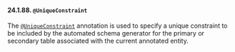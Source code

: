 #### 24.1.88. `@UniqueConstraint`

<div class="paragraph">

The [`@UniqueConstraint`](http://docs.oracle.com/javaee/7/api/javax/persistence/UniqueConstraint.html) annotation is used to specify a unique constraint to be included by the automated schema generator for the primary or secondary table associated with the current annotated entity.

</div>
</div>
<div class="sect3">

